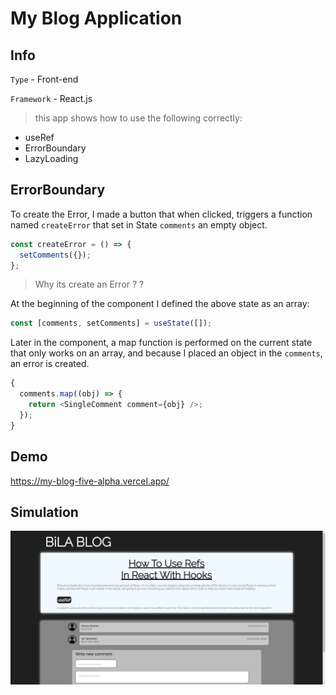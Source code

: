 # My Blog Application

## Info

`Type` - Front-end

`Framework` - React.js

> this app shows how to use the following correctly:

- useRef
- ErrorBoundary
- LazyLoading

## ErrorBoundary

To create the Error, I made a button that when clicked, triggers a function named `createError` that set in State `comments` an empty object.

```javascript
const createError = () => {
  setComments({});
};
```

> Why its create an Error ? ?

At the beginning of the component I defined the above state as an array:

```javascript
const [comments, setComments] = useState([]);
```

Later in the component, a map function is performed on the current state that only works on an array, and because I placed an object in the `comments`, an error is created.

```javascript
{
  comments.map((obj) => {
    return <SingleComment comment={obj} />;
  });
}
```

## Demo

https://my-blog-five-alpha.vercel.app/

## Simulation

![gif from shareX](GIF.gif)
